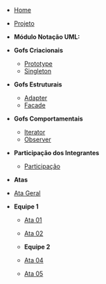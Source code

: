 <!-- docs/_sidebar.md -->

- [Home](README.md)

- [Projeto](Projeto/Projeto.md)

- **Módulo Notação UML:**

- **Gofs Criacionais**
  - [Prototype](gofCriacionais/prototype.md)
  - [Singleton](gofCriacionais/singleton.md)

- **Gofs Estruturais**
  - [Adapter](gofEstruturais/adapter.md)
  - [Facade](gofEstruturais/facade.md)
    
- **Gofs Comportamentais**
  - [Iterator](gofComportamentais/Iterator.md)
  - [Observer](gofComportamentais/observer.md)

- **Participação dos Integrantes**
  - [Participação](participacaoIntegrantes/integrantes.md)

- **Atas**
 - [Ata Geral](atas/ata5.md)

- **Equipe 1**
  - [Ata 01](atas/ata1.md)
  - [Ata 02](atas/ata2.md)

  - **Equipe 2**
  - [Ata 04](atas/ata4.md)
  - [Ata 05](atas/ata6.md)













